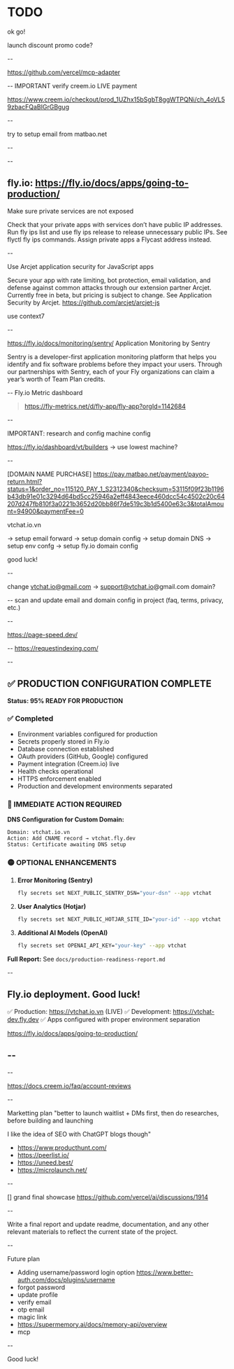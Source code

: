 # TODO

ok go!

launch discount promo code?

--

https://github.com/vercel/mcp-adapter

--
IMPORTANT verify creem.io LIVE payment

https://www.creem.io/checkout/prod_1UZhx15bSgbT8ggWTPQNi/ch_4oVL59zbacFQaBIGrGBgug

--

try to setup email from matbao.net

--

--

fly.io: https://fly.io/docs/apps/going-to-production/
--
Make sure private services are not exposed

Check that your private apps with services don’t have public IP addresses. Run fly ips list and use fly ips release to release unnecessary public IPs. See flyctl fly ips commands. Assign private apps a Flycast address instead.

--

Use Arcjet application security for JavaScript apps

Secure your app with rate limiting, bot protection, email validation, and defense against common attacks through our extension partner Arcjet. Currently free in beta, but pricing is subject to change. See Application Security by Arcjet.
https://github.com/arcjet/arcjet-js

use context7

--

https://fly.io/docs/monitoring/sentry/
 Application Monitoring by Sentry

Sentry is a developer-first application monitoring platform that helps you identify and fix software problems before they impact your users. Through our partnerships with Sentry, each of your Fly organizations can claim a year’s worth of Team Plan credits.

--
Fly.io Metric dashboard

> https://fly-metrics.net/d/fly-app/fly-app?orgId=1142684

--

IMPORTANT: research and config machine config

https://fly.io/dashboard/vt/builders -> use lowest machine?

--

[DOMAIN NAME PURCHASE]
https://pay.matbao.net/payment/payoo-return.html?status=1&order_no=115120_PAY_1_S2312340&checksum=53115f09f23b1196b43db91e01c3294d64bd5cc25946a2eff4843eece460dcc54c4502c20c64207d247fb810f3a0221b3652d20bb86f7de519c3b1d5400e63c3&totalAmount=94900&paymentFee=0

vtchat.io.vn

-> setup email forward
-> setup domain config
-> setup domain DNS
-> setup env confg
-> setup fly.io domain config

good luck!

--

change vtchat.io@gmail.com -> support@vtchat.io@gmail.com domain?

--
scan and update email and domain config in project (faq, terms, privacy, etc.)

--

https://page-speed.dev/

--
https://requestindexing.com/

--

## ✅ PRODUCTION CONFIGURATION COMPLETE

**Status: 95% READY FOR PRODUCTION**

### ✅ Completed
- Environment variables configured for production
- Secrets properly stored in Fly.io
- Database connection established
- OAuth providers (GitHub, Google) configured
- Payment integration (Creem.io) live
- Health checks operational
- HTTPS enforcement enabled
- Production and development environments separated

### 🔴 IMMEDIATE ACTION REQUIRED
**DNS Configuration for Custom Domain:**
```
Domain: vtchat.io.vn
Action: Add CNAME record → vtchat.fly.dev
Status: Certificate awaiting DNS setup
```

### 🟡 OPTIONAL ENHANCEMENTS
1. **Error Monitoring (Sentry)**
   ```bash
   fly secrets set NEXT_PUBLIC_SENTRY_DSN="your-dsn" --app vtchat
   ```

2. **User Analytics (Hotjar)**
   ```bash
   fly secrets set NEXT_PUBLIC_HOTJAR_SITE_ID="your-id" --app vtchat
   ```

3. **Additional AI Models (OpenAI)**
   ```bash
   fly secrets set OPENAI_API_KEY="your-key" --app vtchat
   ```

**Full Report:** See `docs/production-readiness-report.md`

--
## Fly.io deployment. Good luck!

✅ Production: https://vtchat.io.vn (LIVE)
✅ Development: https://vtchat-dev.fly.dev
✅ Apps configured with proper environment separation

https://fly.io/docs/apps/going-to-production/

--
--

--

<https://docs.creem.io/faq/account-reviews>

--

Marketting plan
"better to launch waitlist + DMs first, then do researches, before building and launching

I like the idea of SEO with ChatGPT blogs though"

+ https://www.producthunt.com/
+ https://peerlist.io/
+ https://uneed.best/
+ https://microlaunch.net/

--

[] grand final showcase <https://github.com/vercel/ai/discussions/1914>

--

Write a final report and update readme, documentation, and any other relevant materials to reflect the current state of the project.

--

Future plan
+ Adding username/password login option https://www.better-auth.com/docs/plugins/username
+ forgot password
+ update profile
+ verify email
+ otp email
+ magic link
+ https://supermemory.ai/docs/memory-api/overview
+ mcp

--

Good luck!
